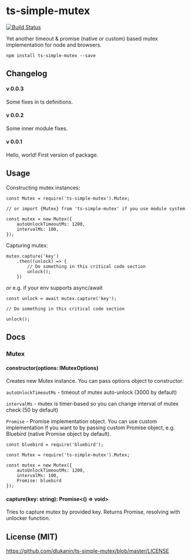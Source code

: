 # ts-simple-mutex

[![Build Status](https://travis-ci.org/dlukanin/ts-simple-mutex.svg?branch=master)](https://travis-ci.org/dlukanin/ts-simple-mutex)

Yet another timeout & promise (native or custom) based mutex implementation for node and browsers.

```
npm install ts-simple-mutex --save
```

## Changelog

#### v 0.0.3
Some fixes in ts definitions.

#### v 0.0.2
Some inner module fixes.

#### v 0.0.1
Hello, world! First version of package.

## Usage

Constructing mutex instances:
```
const Mutex = require('ts-simple-mutex').Mutex;

// or import {Mutex} from 'ts-simple-mutex' if you use module system

const mutex = new Mutex({
    autoUnlockTimeoutMs: 1200,
    intervalMs: 100,
});

```
Capturing mutex:

```
mutex.capture('key')
    .then((unlock) => {
        // Do something in this critical code section
        unlock();
    })

```
or e.g. if your env supports async/await
```
const unlock = await mutex.capture('key');

// Do something in this critical code section

unlock();

```

## Docs
### Mutex
#### constructor(options: IMutexOptions)
Creates new Mutex instance. You can pass options object to constructor:

`autoUnlockTimeoutMs` - timeout of mutex auto-unlock (3000 by default)

`intervalMs` - mutex is timer-based so you can change interval of mutex check (50 by default)

`Promise` - Promise implementation object. You can use custom implementation if you want to
 by passing custom Promise object, e.g. Bluebird (native Promise object by default).
 
 ```
 const bluebird = require('bluebird');
 
 const Mutex = require('ts-simple-mutex').Mutex;
 
 const mutex = new Mutex({
     autoUnlockTimeoutMs: 1200,
     intervalMs: 100,
     Promise: bluebird
 });
 
 ```

#### capture(key: string): Promise<() => void>
Tries to capture mutex by provided key. Returns Promise, resolving with unlocker function.

## License (MIT)

https://github.com/dlukanin/ts-simple-mutex/blob/master/LICENSE
